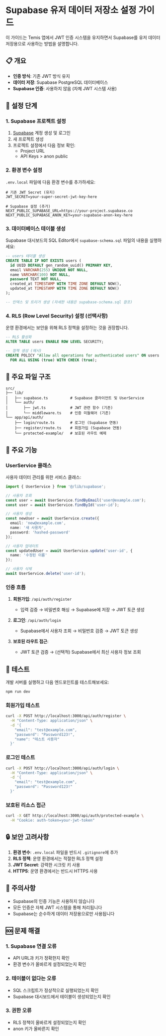 # Supabase 유저 데이터 저장소 설정 가이드

이 가이드는 Temis 앱에서 JWT 인증 시스템을 유지하면서 Supabase를 유저 데이터 저장용으로 사용하는 방법을 설명합니다.

## 📋 개요

- **인증 방식**: 기존 JWT 방식 유지
- **데이터 저장**: Supabase PostgreSQL 데이터베이스
- **Supabase 인증**: 사용하지 않음 (자체 JWT 시스템 사용)

## 🚀 설정 단계

### 1. Supabase 프로젝트 설정

1. [Supabase](https://supabase.com) 계정 생성 및 로그인
2. 새 프로젝트 생성
3. 프로젝트 설정에서 다음 정보 확인:
   - Project URL
   - API Keys > anon public

### 2. 환경 변수 설정

`.env.local` 파일에 다음 환경 변수를 추가하세요:

```env
# 기존 JWT Secret (유지)
JWT_SECRET=your-super-secret-jwt-key-here

# Supabase 설정 (추가)
NEXT_PUBLIC_SUPABASE_URL=https://your-project.supabase.co
NEXT_PUBLIC_SUPABASE_ANON_KEY=your-supabase-anon-key-here
```

### 3. 데이터베이스 테이블 생성

Supabase 대시보드의 SQL Editor에서 `supabase-schema.sql` 파일의 내용을 실행하세요:

```sql
-- users 테이블 생성
CREATE TABLE IF NOT EXISTS users (
  id UUID DEFAULT gen_random_uuid() PRIMARY KEY,
  email VARCHAR(255) UNIQUE NOT NULL,
  name VARCHAR(100) NOT NULL,
  password TEXT NOT NULL,
  created_at TIMESTAMP WITH TIME ZONE DEFAULT NOW(),
  updated_at TIMESTAMP WITH TIME ZONE DEFAULT NOW()
);

-- 인덱스 및 트리거 생성 (자세한 내용은 supabase-schema.sql 참조)
```

### 4. RLS (Row Level Security) 설정 (선택사항)

운영 환경에서는 보안을 위해 RLS 정책을 설정하는 것을 권장합니다.

```sql
-- RLS 활성화
ALTER TABLE users ENABLE ROW LEVEL SECURITY;

-- 정책 생성 (예시)
CREATE POLICY "Allow all operations for authenticated users" ON users
  FOR ALL USING (true) WITH CHECK (true);
```

## 📁 주요 파일 구조

```
src/
├── lib/
│   ├── supabase.ts          # Supabase 클라이언트 및 UserService
│   └── auth/
│       ├── jwt.ts           # JWT 관련 함수 (기존)
│       └── middleware.ts    # 인증 미들웨어 (기존)
└── app/api/auth/
    ├── login/route.ts       # 로그인 (Supabase 연동)
    ├── register/route.ts    # 회원가입 (Supabase 연동)
    └── protected-example/   # 보호된 라우트 예제
```

## 🔧 주요 기능

### UserService 클래스

사용자 데이터 관리를 위한 서비스 클래스:

```typescript
import { UserService } from '@/lib/supabase';

// 사용자 조회
const user = await UserService.findByEmail('user@example.com');
const user = await UserService.findById('user-id');

// 사용자 생성
const newUser = await UserService.create({
  email: 'new@example.com',
  name: '새 사용자',
  password: 'hashed-password'
});

// 사용자 업데이트
const updatedUser = await UserService.update('user-id', {
  name: '수정된 이름'
});

// 사용자 삭제
await UserService.delete('user-id');
```

### 인증 흐름

1. **회원가입**: `/api/auth/register`
   - 입력 검증 → 비밀번호 해싱 → Supabase에 저장 → JWT 토큰 생성

2. **로그인**: `/api/auth/login`
   - Supabase에서 사용자 조회 → 비밀번호 검증 → JWT 토큰 생성

3. **보호된 라우트 접근**:
   - JWT 토큰 검증 → (선택적) Supabase에서 최신 사용자 정보 조회

## 🧪 테스트

개발 서버를 실행하고 다음 엔드포인트를 테스트해보세요:

```bash
npm run dev
```

### 회원가입 테스트
```bash
curl -X POST http://localhost:3000/api/auth/register \
  -H "Content-Type: application/json" \
  -d '{
    "email": "test@example.com",
    "password": "Password123!",
    "name": "테스트 사용자"
  }'
```

### 로그인 테스트
```bash
curl -X POST http://localhost:3000/api/auth/login \
  -H "Content-Type: application/json" \
  -d '{
    "email": "test@example.com",
    "password": "Password123!"
  }'
```

### 보호된 리소스 접근
```bash
curl -X GET http://localhost:3000/api/auth/protected-example \
  -H "Cookie: auth-token=your-jwt-token"
```

## 🔒 보안 고려사항

1. **환경 변수**: `.env.local` 파일을 반드시 `.gitignore`에 추가
2. **RLS 정책**: 운영 환경에서는 적절한 RLS 정책 설정
3. **JWT Secret**: 강력한 시크릿 키 사용
4. **HTTPS**: 운영 환경에서는 반드시 HTTPS 사용

## 🚨 주의사항

- Supabase의 인증 기능은 사용하지 않습니다
- 모든 인증은 자체 JWT 시스템을 통해 처리됩니다
- Supabase는 순수하게 데이터 저장용으로만 사용됩니다

## 🆘 문제 해결

### 1. Supabase 연결 오류
- API URL과 키가 정확한지 확인
- 환경 변수가 올바르게 설정되었는지 확인

### 2. 테이블이 없다는 오류
- SQL 스크립트가 정상적으로 실행되었는지 확인
- Supabase 대시보드에서 테이블이 생성되었는지 확인

### 3. 권한 오류
- RLS 정책이 올바르게 설정되었는지 확인
- anon 키가 올바른지 확인